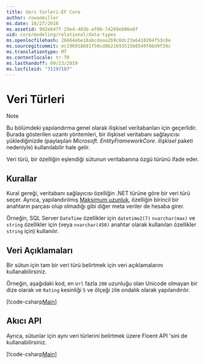 ```yaml
---
title: Veri türleri-EF Core
author: rowanmiller
ms.date: 10/27/2016
ms.assetid: 9d2e647f-29e4-483b-af00-74269eb06e8f
uid: core/modeling/relational/data-types
ms.openlocfilehash: 26664ebe18abcdeaa2b9c8dc23a6410204f53c8e
ms.sourcegitcommit: ec196918691f50cd0b21693515b0549f06d9f39c
ms.translationtype: MT
ms.contentlocale: tr-TR
ms.lasthandoff: 09/23/2019
ms.locfileid: "71197187"
---
```

# <a name="data-types"></a>Veri Türleri

> [!NOTE]  
> Bu bölümdeki yapılandırma genel olarak ilişkisel veritabanları için geçerlidir. Burada gösterilen uzantı yöntemleri, bir ilişkisel veritabanı sağlayıcısı yüklediğinizde (paylaşılan *Microsoft. EntityFrameworkCore. ilişkisel* paketi nedeniyle) kullanılabilir hale gelir.

Veri türü, bir özelliğin eşlendiği sütunun veritabanına özgü türünü ifade eder.

## <a name="conventions"></a>Kurallar

Kural gereği, veritabanı sağlayıcısı özelliğin .NET türüne göre bir veri türü seçer. Ayrıca, yapılandırılmış [Maksimum uzunluk](../max-length.md), özelliğin birincil bir anahtarın parçası olup olmadığı gibi diğer meta veriler de hesaba girer.

Örneğin, SQL Server `DateTime` özellikler için `datetime2(7)` `nvarchar(max)` ve `string` özellikler için (veya `nvarchar(450)` anahtar olarak kullanılan özellikler `string` için) kullanılır.

## <a name="data-annotations"></a>Veri Açıklamaları

Bir sütun için tam bir veri türü belirtmek için veri açıklamalarını kullanabilirsiniz.

Örneğin, aşağıdaki kod, en `Url` fazla `200` uzunluğu olan Unicode olmayan bir dize olarak ve `Rating` kesinliği `5` ve ölçeği `2`ile ondalık olarak yapılandırılır.

[!code-csharp[Main](../../../../samples/core/Modeling/DataAnnotations/Relational/DataType.cs?name=Entities&highlight=4,6)]

## <a name="fluent-api"></a>Akıcı API

Ayrıca, sütunlar için aynı veri türlerini belirtmek üzere Floent API 'sini de kullanabilirsiniz.

[!code-csharp[Main](../../../../samples/core/Modeling/FluentAPI/Relational/DataType.cs?name=Model&highlight=9-10)]
